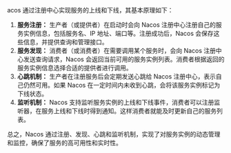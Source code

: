 acos 通过注册中心实现服务的上线和下线，其基本原理如下：

1. **服务注册：** 生产者（或提供者）在启动时会向 Nacos 注册中心注册自己的服务实例信息，包括服务名、IP 地址、端口等。注册成功后，Nacos 会保存这些信息，并提供查询和管理接口。
2. **服务发现：** 消费者（或消费者）在需要调用某个服务时，会向 Nacos 注册中心发送查询请求，Nacos 会返回当前可用的服务实例列表。消费者根据返回的服务实例信息选择合适的提供者进行调用。
3. **心跳机制：** 生产者在注册服务后会定期发送心跳给 Nacos 注册中心，表示自己仍然可用。如果 Nacos 在一定时间内未收到心跳，会将该服务实例标记为下线状态。
4. **监听机制：** Nacos 支持监听服务实例的上线和下线事件，消费者可以注册监听器，在服务上线和下线时得到通知。这样消费者就能及时更新自己的服务列表。

总之，Nacos 通过注册、发现、心跳和监听机制，实现了对服务实例的动态管理和监控，确保了服务的高可用性和实时性。